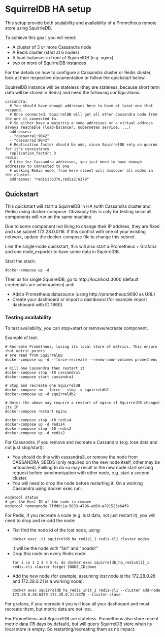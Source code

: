 # SquirrelDB HA setup

This setup provide both scalability and availability of a Prometheus remote store using SquirrleDB.

To achieve this goal, you will need:

* A cluster of 3 or more Cassandra node
* A Redis cluster (start at 6 nodes)
* A load-balancer in front of SquirrelDB (e.g. nginx)
* two or more of SquirrelDB instances

For the details on how to configure a Cassandra cluster or Redis cluster, look at their
respective documentation or follow the quickstart below.

SquirrelDB instance will be stateless (they are stateless, because short term data will be stored in Redis) and
need the following configurations:

```
cassandra:
  # You should have enough addresses here to have at least one that respond.
  # Once connected, SquirrelDB will get all other Cassandra node from the one it connected to.
  # So either have a majority a node addresses or a virtual address always reachable (load-balancer, Kubernetes service, ...)
  addresses:
  - "cassanra1:9042"
  - "cassanra2:9042"
  # Replication factor should be odd, since SquirrelDB rely on quorum for it's consistency
  replication_factor: 3
redis:
  # Like for Cassandra addresses, you just need to have enough addresses to connected to one
  # working Redis node, from here client will discover all nodes in the cluster.
  addresses: "redis1:6379,redis2:6379"
```

## Quickstart

This quickstart will start a SquirrelDB in HA (with Cassandra cluster and Redis) using docker-compose.
Obvisouly this is only for testing since all components will run on the same machine.

Due to some component not liking to change their IP address, they are fixed and use
subnet 172.28.0.0/16. If this conflict with one of your existing network, update
the docker-compose file to change this subnet.

Like the single-node quickstart, this will also start a Prometheus + Grafana and one node_exporter to
have some data in SquirrelDB.

Start the stack:

```
docker-compose up -d
```

Then as for single SquirrelDB, go to http://localhost:3000 (default credentials are admin/admin) and:

* Add a Prometheus datasource (using http://prometheus:9090 as URL)
* Create your dashboard or import a dashboard (for example import dashboard with ID 1860).

### Testing availability

To test availability, you can stop+start or remove/recreate component.

Example of test:

```
# Recreate Prometheus, losing its local store of metrics. This ensure that metric points
# are read from SquirrelDB
docker-compose up -d --force-recreate --renew-anon-volumes prometheus

# Kill one Cassandra then restart it
docker-compose stop -t0 cassandra1
docker-compose start cassandra1

# Stop and recreate one SquirrelDB
docker-compose rm --force --stop -v squirreldb2
docker-compose up -d squirreldb2

# Note: the above may require a restart of nginx if SquirrelDB changed its IP
docker-compose restart nginx

docker-compose stop -t0 redis4
docker-compose up -d redis4
docker-compose stop -t0 redis2
docker-compose up -d redis2
```

For Cassandra, if you remove and recreate a Cassandra (e.g. lose data and not just stop/start):

* You should do this with cassandra3, or remove the node from CASSANDRA_SEEDS (only required on the new node itself, other may
  be untouched). Failling to do so may result in the new node start serving request before synchronization with other node, e.g. start
  a second cluster.
* You will need to drop the node before restarting it. On a working Cassandra using docker exec run:
```
nodetool status
# get the Host ID of the node to remove
nodetool removenode 7fdd8c1a-5830-4796-ad69-a791523e64f9
```

For Redis, if you recreate a node (e.g. lost data, not just restart it), you will need to drop and re-add the node:
* Fist find the node id of the lost node, using:
  ```
  docker exec -ti squirreldb_ha_redis1_1 redis-cli cluster nodes
  ```
  It will be the node with "fail" and "noaddr"
* Drop this node on every Redis node:
  ```
  for i in 1 2 3 4 5 6; do docker exec squirreldb_ha_redis${i}_1 redis-cli cluster forget $NODE_ID;done
  ```
* Add the new node (for example, assuming lost node is the 172.28.0.26 and 172.28.0.21 is a working node):
  ```
  docker exec squirreldb_ha_redis_init_1 redis-cli --cluster add-node 172.28.0.26:6379 172.28.0.21:6378 --cluster-slave
  ```

For grafana, if you recreate it you will lose all your dashboard and must recreate them, but metric data are not lost.

For Prometheus and SquirrelDB are stateless. Prometheus also store recent metric data (15 days by default), but will query SquirrelDB store
when its local store is empty. So restarting/recreating them as no impact.
